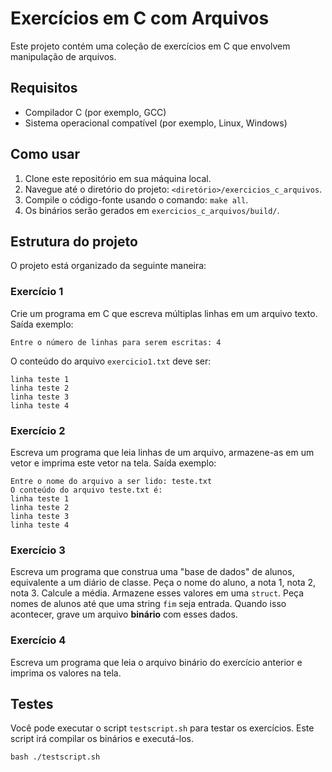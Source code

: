 # Exercícios em C com Arquivos

Este projeto contém uma coleção de exercícios em C que envolvem manipulação de arquivos.

## Requisitos

- Compilador C (por exemplo, GCC)
- Sistema operacional compatível (por exemplo, Linux, Windows)

## Como usar

1. Clone este repositório em sua máquina local.
2. Navegue até o diretório do projeto: `<diretório>/exercicios_c_arquivos`.
3. Compile o código-fonte usando o comando: `make all`.
4. Os binários serão gerados em `exercicios_c_arquivos/build/`.

## Estrutura do projeto

O projeto está organizado da seguinte maneira:

### Exercício 1

Crie um programa em C que escreva múltiplas linhas em um arquivo texto.
Saída exemplo:

```
Entre o número de linhas para serem escritas: 4
```
O conteúdo do arquivo `exercicio1.txt` deve ser:
```
linha teste 1
linha teste 2
linha teste 3
linha teste 4
```

### Exercício 2

Escreva um programa que leia linhas de um arquivo, armazene-as em um vetor e imprima este vetor na tela.
Saída exemplo:

```
Entre o nome do arquivo a ser lido: teste.txt
O conteúdo do arquivo teste.txt é:
linha teste 1
linha teste 2
linha teste 3
linha teste 4
```

### Exercício 3
Escreva um programa que construa uma "base de dados" de alunos, equivalente a um diário de classe. Peça o nome do aluno, a nota 1, nota 2, nota 3. Calcule a média. Armazene esses valores em uma `struct`. Peça nomes de alunos até que uma string `fim` seja entrada. Quando isso acontecer, grave um arquivo **binário** com esses dados.

### Exercício 4
Escreva um programa que leia o arquivo binário do exercício anterior e imprima os valores na tela.

## Testes

Você pode executar o script `testscript.sh` para testar os exercícios. Este script irá compilar os binários e executá-los.

```
bash ./testscript.sh
```